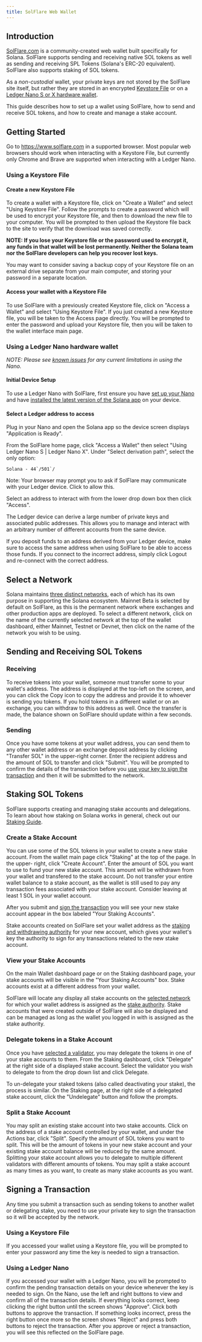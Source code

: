 ```yaml
---
title: SolFlare Web Wallet
---
```


## Introduction

[SolFlare.com](https://solflare.com/) is a community-created web wallet built
specifically for Solana.
SolFlare supports sending and receiving native SOL tokens as well as sending and
receiving SPL Tokens (Solana's ERC-20 equivalent).
SolFlare also supports staking of SOL tokens.

As a _non-custodial_ wallet, your private keys are not stored by the SolFlare
site itself, but rather they are stored in an encrypted
[Keystore File](#using-a-keystore-file) or on a
[Ledger Nano S or X hardware wallet](#using-a-ledger-nano-hardware-wallet).

This guide describes how to set up a wallet using SolFlare, how to send and
receive SOL tokens, and how to create and manage a stake account.

## Getting Started

Go to https://www.solflare.com in a supported browser.  Most popular web browsers
should work when interacting with a Keystore File, but currently only
Chrome and Brave are supported when interacting with a Ledger Nano.

### Using a Keystore File

#### Create a new Keystore File
To create a wallet with a Keystore file, click on "Create a Wallet" and select
"Using Keystore File".  Follow the prompts to create a password which will be
used to encrypt your Keystore file, and then to download the new file to your
computer.  You will be prompted to then upload the Keystore file back to the site
to verify that the download was saved correctly.

**NOTE: If you lose your Keystore file or the password used to encrypt it, any
funds in that wallet will be lost permanently.  Neither the Solana team nor the
SolFlare developers can help you recover lost keys.**

You may want to consider saving a backup copy of your Keystore file on an
external drive separate from your main computer, and storing your password in a
separate location.

#### Access your wallet with a Keystore File
To use SolFlare with a previously created Keystore file, click on
"Access a Wallet" and select "Using Keystore File".  If you just created a new
Keystore file, you will be taken to the Access page directly.
You will be prompted to enter the password and upload your Keystore file,
then you will be taken to the wallet interface main page.

### Using a Ledger Nano hardware wallet

*NOTE: Please see [known issues](ledger-live.md#known-issues) for any current
limitations in using the Nano.*

#### Initial Device Setup
To use a Ledger Nano with SolFlare, first ensure you have
[set up your Nano](ledger-live.md) and have [installed the latest version of
the Solana app](ledger-live.md#upgrade-to-the-latest-version-of-the-solana-app)
on your device.

#### Select a Ledger address to access
Plug in your Nano and open the Solana app so the device screen displays
"Application is Ready".

From the SolFlare home page, click "Access a Wallet" then select "Using Ledger
Nano S | Ledger Nano X".  Under "Select derivation path", select the only option:

```Solana - 44`/501`/```

Note: Your browser may prompt you to ask if SolFlare may communicate with your
Ledger device.  Click to allow this.

Select an address to interact with from the lower drop down box then click "Access".

The Ledger device can derive a large number of private keys and associated
public addresses. This allows you to manage and interact with an arbitrary
number of different accounts from the same device.

If you deposit funds to an address derived from your Ledger device,
make sure to access the same address when using SolFlare to be able to access
those funds.  If you connect to the incorrect address,
simply click Logout and re-connect with the correct address.

## Select a Network

Solana maintains [three distinct networks](../clusters), each of which has
its own purpose in supporting the Solana ecosystem.  Mainnet Beta is selected by
default on SolFlare, as this is the permanent network where exchanges and other
production apps are deployed.  To select a different network, click on the name
of the currently selected network at the top of the wallet dashboard, either
Mainnet, Testnet or Devnet, then click on the name of the network you wish to be
using.

## Sending and Receiving SOL Tokens

### Receiving
To receive tokens into your wallet, someone must transfer some to your wallet's
address.  The address is displayed at the top-left on the screen, and you can
click the Copy icon to copy the address and provide it to whoever is sending you
tokens.  If you hold tokens in a different wallet or on an exchange, you can
withdraw to this address as well.  Once the transfer is made, the balance shown
on SolFlare should update within a few seconds.

### Sending
Once you have some tokens at your wallet address, you can send them to any other
wallet address or an exchange deposit address by clicking "Transfer SOL" in the
upper-right corner.  Enter the recipient address and the amount of SOL to
transfer and click "Submit".  You will be prompted to confirm the details of the
transaction before you [use your key to sign the transaction](#signing-a-transaction)
and then it will be submitted to the network.

## Staking SOL Tokens
SolFlare supports creating and managing stake accounts and delegations.  To learn
about how staking on Solana works in general, check out our
[Staking Guide](../staking.md).

### Create a Stake Account
You can use some of the SOL tokens in your wallet to create a new stake account.
From the wallet main page click "Staking" at the top of the page.  In the upper-
right, click "Create Account".  Enter the amount of SOL you want to use to
fund your new stake account.  This amount will be withdrawn from your wallet
and transfered to the stake account.  Do not transfer your entire wallet balance
to a stake account, as the wallet is still used to pay any transaction fees
associated with your stake account.  Consider leaving at least 1 SOL in your
wallet account.

After you submit and [sign the transaction](#signing-a-transaction) you will see
your new stake account appear in the box labeled "Your Staking Accounts".

Stake accounts created on SolFlare set your wallet address as the
[staking and withdrawing authority](/staking/stake-accounts#understanding-account-authorities)
for your new account, which gives your wallet's key the authority to sign
for any transactions related to the new stake account.

### View your Stake Accounts
On the main Wallet dashboard page or on the Staking dashboard page, your stake
accounts will be visible in the "Your Staking Accounts" box.  Stake accounts
exist at a different address from your wallet.

SolFlare will locate any display all stake accounts on the
[selected network](#select-a-network)
for which your wallet address is assigned as the
[stake authority](../staking/stake-accounts.md#understanding-account-authorities).
Stake accounts that were created outside of SolFlare will also be displayed and
can be managed as long as the wallet you logged in with is assigned as the stake
authority.

### Delegate tokens in a Stake Account
Once you have [selected a validator](../staking.md#select-a-validator), you may
delegate the tokens in one of your stake accounts to them.  From the Staking
dashboard, click "Delegate" at the right side of a displayed stake account.
Select the validator you wish to delegate to from the drop down list and click
Delegate.

To un-delegate your staked tokens (also called deactivating your stake), the
process is similar.  On the Staking page, at the right side of a delegated stake
account, click the "Undelegate" button and follow the prompts.

### Split a Stake Account
You may split an existing stake account into two stake accounts.  Click on the
address of a stake account controlled by your wallet, and under the Actions bar,
click "Split".  Specify the amount of SOL tokens you want to split.  This will be
the amount of tokens in your new stake account and your existing stake account
balance will be reduced by the same amount.  Splitting your stake account
allows you to delegate to multiple different validators with different amounts
of tokens. You may split a stake account as many times as you want, to create
as many stake accounts as you want.

## Signing a Transaction
Any time you submit a transaction such as sending tokens to another wallet or
delegating stake, you need to use your private key to sign the transaction so
it will be accepted by the network.

### Using a Keystore File
If you accessed your wallet using a Keystore file, you will be prompted to enter
your password any time the key is needed to sign a transaction.

### Using a Ledger Nano
If you accessed your wallet with a Ledger Nano, you will be prompted to
confirm the pending transaction details on your device whenever the key is needed
to sign. On the Nano, use the left and right buttons to view and confirm all of the
transaction details.  If everything looks correct, keep clicking the right button
until the screen shows "Approve".  Click both buttons to approve the transaction.
If something looks incorrect, press the right button once more so the screen shows
"Reject" and press both buttons to reject the transaction.  After you approve
or reject a transaction, you will see this reflected on the SolFlare page.
